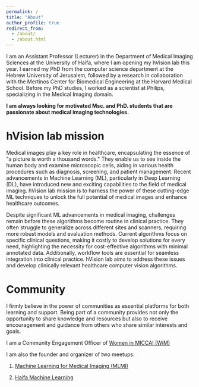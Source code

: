 ```yaml
---
permalink: /
title: "About"
author_profile: true
redirect_from: 
  - /about/
  - /about.html
---
```


I am an Assistant Professor (Lecturer) in the Department of Medical Imaging Sciences at the University of Haifa, where I am opening my hVision lab this year. I earned my PhD from the computer science department at the Hebrew University of Jerusalem, followed by a research in collaboration with the Mertinos Center for Biomedical Engineering at the Harvard Medical School. Before my PhD studies, I worked as a scientist at Philips, specializing in the Medical Imaging domain.

**I am always looking for motivated Msc. and PhD. students that are passionate about medical imaging technologies.**

hVision lab mission
======
Medical images play a key role in healthcare, encapsulating the essence of "a picture is worth a thousand words." They enable us to see inside the human body and examine microscopic cells, aiding in various health procedures such as diagnosis, screening, and patient management. Recent advancements in Machine Learning (ML), particularly in Deep Learning (DL), have introduced new and exciting capabilities to the field of medical imaging. hVision lab mission is to harness the power of these cutting-edge ML techniques to unlock the full potential of medical images and enhance healthcare outcomes.

Despite significant ML advancements in medical imaging, challenges remain before these algorithms become routine in clinical practice. They often struggle to generalize across different sites and scanners, requiring more robust models and evaluation methods. Current algorithms focus on specific clinical questions, making it costly to develop solutions for every need, highlighting the necessity for cost-effective algorithms with minimal annotated data. Additionally, workflow tools are essential for seamless integration into clinical practice. hVision lab aims to address these issues and develop clinically relevant healthcare computer vision algorithms. 

Community
======
I firmly believe in the power of communities as essential platforms for both learning and support. Being part of a community provides not only the opportunity to share knowledge and resources but also to receive encouragement and guidance from others who share similar interests and goals. 

I am a Community Engagement Officer of [Women in MICCAI (WiM)](https://miccai.org/index.php/about-miccai/women-in-miccai/)

I am also the founder and organizer of two meetups:

1. [Machine Learning for Medical Imaging (MLMI)](https://www.meetup.com/machine-learning-for-medical-imaging-israel/)

2. [Haifa Machine Learning](https://www.meetup.com/Haifa-Machine-Learning-Reading-Group/)



